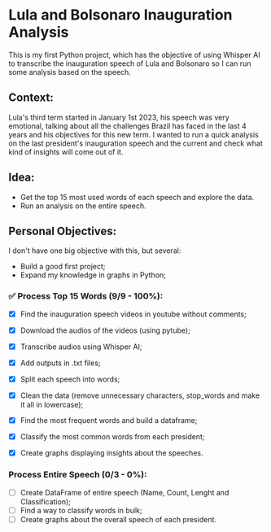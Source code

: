 # Lula and Bolsonaro Inauguration Analysis
This is my first Python project, which has the objective of using Whisper AI to transcribe the inauguration speech of Lula and Bolsonaro so I can run some analysis based on the speech.

## Context:
Lula's third term started in January 1st 2023, his speech was very emotional, talking about all the challenges Brazil has faced in the last 4 years and his objectives for this new term. I wanted to run a quick analysis on the last president's inauguration speech and the current and check what kind of insights will come out of it. 

## Idea:
- Get the top 15 most used words of each speech and explore the data.
- Run an analysis on the entire speech.

## Personal Objectives:
I don't have one big objective with this, but several:
- Build a good first project;
- Expand my knowledge in graphs in Python;

###  ✅ Process Top 15 Words (9/9 - 100%):
- [x] Find the inauguration speech videos in youtube without comments;
- [x] Download the audios of the videos (using pytube);
- [x] Transcribe audios using Whisper AI;
- [x] Add outputs in .txt files;
- [x] Split each speech into words;
- [x] Clean the data (remove unnecessary characters, stop_words and make it all in lowercase);
- [x] Find the most frequent words and build a dataframe;
- [x] Classify the most common words from each president;
- [x] Create graphs displaying insights about the speeches.


### Process Entire Speech (0/3 - 0%):
- [ ] Create DataFrame of entire speech (Name, Count, Lenght and Classification);
- [ ] Find a way to classify words in bulk;
- [ ] Create graphs about the overall speech of each president.
